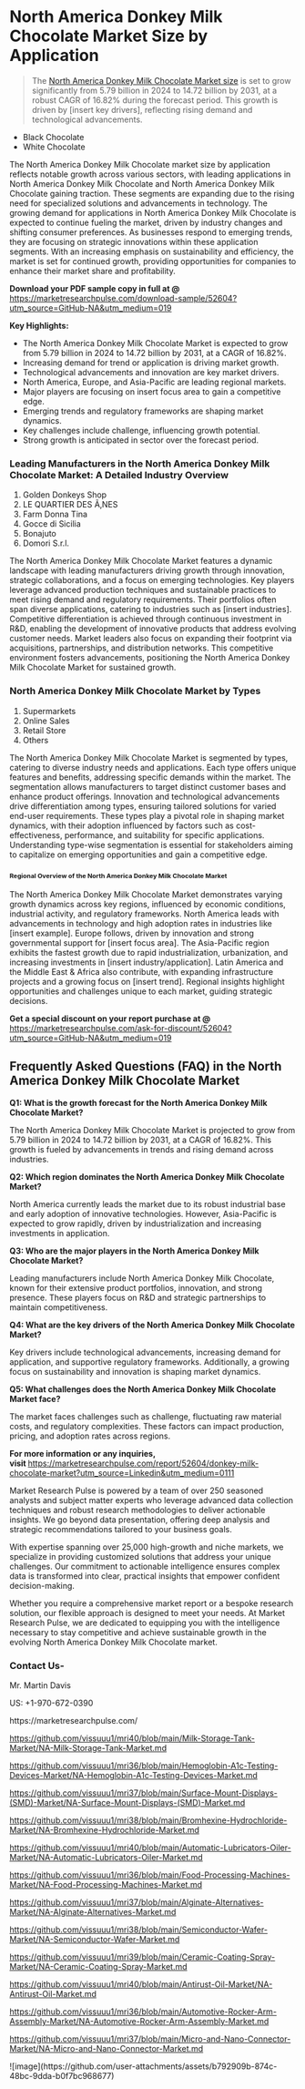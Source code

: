 <h1>North America Donkey Milk Chocolate Market&nbsp;Size by Application</h1><blockquote><p>The <a href="https://marketresearchpulse.com/download-sample/52604?utm_source=GitHub-NA&amp;utm_medium=019">North America Donkey Milk Chocolate Market size</a> is set to grow significantly from 5.79 billion in 2024 to 14.72 billion by 2031, at a robust CAGR of 16.82% during the forecast period. This growth is driven by [insert key drivers], reflecting rising demand and technological advancements.</p></blockquote><ul><li>Black Chocolate<li> White Chocolate</li></ul><p>The North America Donkey Milk Chocolate market size by application reflects notable growth across various sectors, with leading applications in North America Donkey Milk Chocolate and North America Donkey Milk Chocolate gaining traction. These segments are expanding due to the rising need for specialized solutions and advancements in technology. The growing demand for applications in North America Donkey Milk Chocolate is expected to continue fueling the market, driven by industry changes and shifting consumer preferences. As businesses respond to emerging trends, they are focusing on strategic innovations within these application segments. With an increasing emphasis on sustainability and efficiency, the market is set for continued growth, providing opportunities for companies to enhance their market share and profitability.</p><p><strong>Download your PDF sample copy in full at @ </strong><a href="https://marketresearchpulse.com/download-sample/52604?utm_source=GitHub-NA&amp;utm_medium=019">https://marketresearchpulse.com/download-sample/52604?utm_source=GitHub-NA&amp;utm_medium=019</a></p><p><strong>Key Highlights: </strong></p><ul><li>The North America Donkey Milk Chocolate Market is expected to grow from 5.79 billion in 2024 to 14.72 billion by 2031, at a CAGR of 16.82%.</li><li>Increasing demand for trend or application is driving market growth.</li><li>Technological advancements and innovation are key market drivers.</li><li>North America, Europe, and Asia-Pacific are leading regional markets.</li><li>Major players are focusing on insert focus area to gain a competitive edge.</li><li>Emerging trends and regulatory frameworks are shaping market dynamics.</li><li>Key challenges include challenge, influencing growth potential.</li><li>Strong growth is anticipated in sector over the forecast period.</li></ul><h3>Leading Manufacturers in the North America Donkey Milk Chocolate Market: A Detailed Industry Overview</h3><ol><li>Golden Donkeys Shop</li><li>LE QUARTIER DES Ã‚NES</li><li>Farm Donna Tina</li><li>Gocce di Sicilia</li><li>Bonajuto</li><li>Domori S.r.l.</li></ol><div class="flex max-w-full flex-col flex-grow"><div class="min-h-8 text-message flex w-full flex-col items-end gap-2 whitespace-normal break-words [.text-message+&amp;]:mt-5" dir="auto" data-message-author-role="assistant" data-message-id="fd8432e4-4910-450d-b182-61b7bfb0a01f" data-message-model-slug="gpt-4o"><div class="flex w-full flex-col gap-1 empty:hidden first:pt-[3px]"><div class="markdown prose w-full break-words dark:prose-invert light"><p>The North America Donkey Milk Chocolate Market features a dynamic landscape with leading manufacturers driving growth through innovation, strategic collaborations, and a focus on emerging technologies. Key players leverage advanced production techniques and sustainable practices to meet rising demand and regulatory requirements. Their portfolios often span diverse applications, catering to industries such as [insert industries]. Competitive differentiation is achieved through continuous investment in R&amp;D, enabling the development of innovative products that address evolving customer needs. Market leaders also focus on expanding their footprint via acquisitions, partnerships, and distribution networks. This competitive environment fosters advancements, positioning the North America Donkey Milk Chocolate Market for sustained growth.</p></div></div></div></div><h3>North America Donkey Milk Chocolate Market by Types</h3><ol><li>Supermarkets<li> Online Sales<li> Retail Store<li> Others</li></ol><div class="flex max-w-full flex-col flex-grow"><div class="min-h-8 text-message flex w-full flex-col items-end gap-2 whitespace-normal break-words [.text-message+&amp;]:mt-5" dir="auto" data-message-author-role="assistant" data-message-id="084470be-0bb7-4664-bddf-5156b4f41249" data-message-model-slug="gpt-4o-mini"><div class="flex w-full flex-col gap-1 empty:hidden first:pt-[3px]"><div class="markdown prose w-full break-words dark:prose-invert light"><p>The North America Donkey Milk Chocolate Market is segmented by types, catering to diverse industry needs and applications. Each type offers unique features and benefits, addressing specific demands within the market. The segmentation allows manufacturers to target distinct customer bases and enhance product offerings. Innovation and technological advancements drive differentiation among types, ensuring tailored solutions for varied end-user requirements. These types play a pivotal role in shaping market dynamics, with their adoption influenced by factors such as cost-effectiveness, performance, and suitability for specific applications. Understanding type-wise segmentation is essential for stakeholders aiming to capitalize on emerging opportunities and gain a competitive edge.</p></div></div></div></div><h3><span style="font-size: 11px;">Regional Overview of the North America Donkey Milk Chocolate Market</span></h3><div class="flex max-w-full flex-col flex-grow"><div class="min-h-8 text-message flex w-full flex-col items-end gap-2 whitespace-normal break-words [.text-message+&amp;]:mt-5" dir="auto" data-message-author-role="assistant" data-message-id="e9038762-ce64-4e30-91c9-9bd413514231" data-message-model-slug="gpt-4o-mini"><div class="flex w-full flex-col gap-1 empty:hidden first:pt-[3px]"><div class="markdown prose w-full break-words dark:prose-invert light"><p>The North America Donkey Milk Chocolate Market demonstrates varying growth dynamics across key regions, influenced by economic conditions, industrial activity, and regulatory frameworks. North America leads with advancements in technology and high adoption rates in industries like [insert example]. Europe follows, driven by innovation and strong governmental support for [insert focus area]. The Asia-Pacific region exhibits the fastest growth due to rapid industrialization, urbanization, and increasing investments in [insert industry/application]. Latin America and the Middle East &amp; Africa also contribute, with expanding infrastructure projects and a growing focus on [insert trend]. Regional insights highlight opportunities and challenges unique to each market, guiding strategic decisions.</p></div></div></div></div><p><strong>Get a special discount on your report purchase at @ </strong><a href="https://marketresearchpulse.com/ask-for-discount/52604?utm_source=GitHub-NA&amp;utm_medium=019">https://marketresearchpulse.com/ask-for-discount/52604?utm_source=GitHub-NA&amp;utm_medium=019</a></p><h2>Frequently Asked Questions (FAQ) in the North America Donkey Milk Chocolate Market</h2><p><strong>Q1: What is the growth forecast for the North America Donkey Milk Chocolate Market?</strong></p><p>The North America Donkey Milk Chocolate Market is projected to grow from 5.79 billion in 2024 to 14.72 billion by 2031, at a CAGR of 16.82%. This growth is fueled by advancements in trends and rising demand across industries.</p><p><strong>Q2: Which region dominates the North America Donkey Milk Chocolate Market?</strong></p><p>North America currently leads the market due to its robust industrial base and early adoption of innovative technologies. However, Asia-Pacific is expected to grow rapidly, driven by industrialization and increasing investments in application.</p><p><strong>Q3: Who are the major players in the North America Donkey Milk Chocolate Market?</strong></p><p>Leading manufacturers include North America Donkey Milk Chocolate, known for their extensive product portfolios, innovation, and strong presence. These players focus on R&amp;D and strategic partnerships to maintain competitiveness.</p><p><strong>Q4: What are the key drivers of the North America Donkey Milk Chocolate Market?</strong></p><p>Key drivers include technological advancements, increasing demand for application, and supportive regulatory frameworks. Additionally, a growing focus on sustainability and innovation is shaping market dynamics.</p><p><strong>Q5: What challenges does the North America Donkey Milk Chocolate Market face?</strong></p><p>The market faces challenges such as challenge, fluctuating raw material costs, and regulatory complexities. These factors can impact production, pricing, and adoption rates across regions.</p><p><strong>For more information or any inquiries, visit&nbsp;</strong><a href="https://marketresearchpulse.com/report/52604/donkey-milk-chocolate-market?utm_source=Linkedin&utm_medium=0111">https://marketresearchpulse.com/report/52604/donkey-milk-chocolate-market?utm_source=Linkedin&utm_medium=0111</a></p><p>Market Research Pulse is powered by a team of over 250 seasoned analysts and subject matter experts who leverage advanced data collection techniques and robust research methodologies to deliver actionable insights. We go beyond data presentation, offering deep analysis and strategic recommendations tailored to your business goals.</p><p>With expertise spanning over 25,000 high-growth and niche markets, we specialize in providing customized solutions that address your unique challenges. Our commitment to actionable intelligence ensures complex data is transformed into clear, practical insights that empower confident decision-making.</p><p>Whether you require a comprehensive market report or a bespoke research solution, our flexible approach is designed to meet your needs. At Market Research Pulse, we are dedicated to equipping you with the intelligence necessary to stay competitive and achieve sustainable growth in the evolving North America Donkey Milk Chocolate market.</p><h3><strong>Contact Us-</strong></h3><p>Mr. Martin Davis</p><p>US: +1-970-672-0390</p><p>https://marketresearchpulse.com/</p><p><a href="https://github.com/vissuuu1/mri40/blob/main/Milk-Storage-Tank-Market/NA-Milk-Storage-Tank-Market.md">https://github.com/vissuuu1/mri40/blob/main/Milk-Storage-Tank-Market/NA-Milk-Storage-Tank-Market.md</a></p><p><a href="https://github.com/vissuuu1/mri36/blob/main/Hemoglobin-A1c-Testing-Devices-Market/NA-Hemoglobin-A1c-Testing-Devices-Market.md">https://github.com/vissuuu1/mri36/blob/main/Hemoglobin-A1c-Testing-Devices-Market/NA-Hemoglobin-A1c-Testing-Devices-Market.md</a></p><p><a href="https://github.com/vissuuu1/mri37/blob/main/Surface-Mount-Displays-(SMD)-Market/NA-Surface-Mount-Displays-(SMD)-Market.md">https://github.com/vissuuu1/mri37/blob/main/Surface-Mount-Displays-(SMD)-Market/NA-Surface-Mount-Displays-(SMD)-Market.md</a></p><p><a href="https://github.com/vissuuu1/mri38/blob/main/Bromhexine-Hydrochloride-Market/NA-Bromhexine-Hydrochloride-Market.md">https://github.com/vissuuu1/mri38/blob/main/Bromhexine-Hydrochloride-Market/NA-Bromhexine-Hydrochloride-Market.md</a></p><p><a href="https://github.com/vissuuu1/mri40/blob/main/Automatic-Lubricators-Oiler-Market/NA-Automatic-Lubricators-Oiler-Market.md">https://github.com/vissuuu1/mri40/blob/main/Automatic-Lubricators-Oiler-Market/NA-Automatic-Lubricators-Oiler-Market.md</a></p><p><a href="https://github.com/vissuuu1/mri36/blob/main/Food-Processing-Machines-Market/NA-Food-Processing-Machines-Market.md">https://github.com/vissuuu1/mri36/blob/main/Food-Processing-Machines-Market/NA-Food-Processing-Machines-Market.md</a></p><p><a href="https://github.com/vissuuu1/mri37/blob/main/Alginate-Alternatives-Market/NA-Alginate-Alternatives-Market.md">https://github.com/vissuuu1/mri37/blob/main/Alginate-Alternatives-Market/NA-Alginate-Alternatives-Market.md</a></p><p><a href="https://github.com/vissuuu1/mri38/blob/main/Semiconductor-Wafer-Market/NA-Semiconductor-Wafer-Market.md">https://github.com/vissuuu1/mri38/blob/main/Semiconductor-Wafer-Market/NA-Semiconductor-Wafer-Market.md</a></p><p><a href="https://github.com/vissuuu1/mri39/blob/main/Ceramic-Coating-Spray-Market/NA-Ceramic-Coating-Spray-Market.md">https://github.com/vissuuu1/mri39/blob/main/Ceramic-Coating-Spray-Market/NA-Ceramic-Coating-Spray-Market.md</a></p><p><a href="https://github.com/vissuuu1/mri40/blob/main/Antirust-Oil-Market/NA-Antirust-Oil-Market.md">https://github.com/vissuuu1/mri40/blob/main/Antirust-Oil-Market/NA-Antirust-Oil-Market.md</a></p><p><a href="https://github.com/vissuuu1/mri36/blob/main/Automotive-Rocker-Arm-Assembly-Market/NA-Automotive-Rocker-Arm-Assembly-Market.md">https://github.com/vissuuu1/mri36/blob/main/Automotive-Rocker-Arm-Assembly-Market/NA-Automotive-Rocker-Arm-Assembly-Market.md</a></p><p><a href="https://github.com/vissuuu1/mri37/blob/main/Micro-and-Nano-Connector-Market/NA-Micro-and-Nano-Connector-Market.md">https://github.com/vissuuu1/mri37/blob/main/Micro-and-Nano-Connector-Market/NA-Micro-and-Nano-Connector-Market.md</a></p>
![image](https://github.com/user-attachments/assets/b792909b-874c-48bc-9dda-b0f7bc968677)
